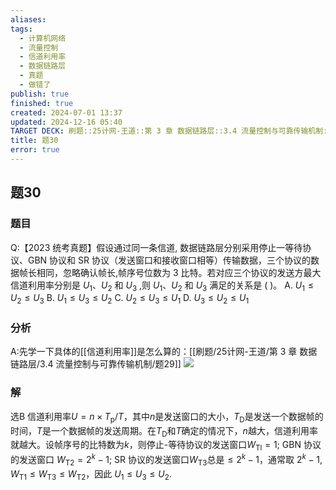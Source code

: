 ```yaml
---
aliases: 
tags:
  - 计算机网络
  - 流量控制
  - 信道利用率
  - 数据链路层
  - 真题
  - 做错了
publish: true
finished: true
created: 2024-07-01 13:37
updated: 2024-12-16 05:40
TARGET DECK: 刷题::25计网-王道::第 3 章 数据链路层::3.4 流量控制与可靠传输机制::题30
title: 题30
error: true
---
```

## 题30
### 题目
Q:【2023 统考真题】假设通过同一条信道, 数据链路层分别采用停止一等待协议、GBN 协议和 SR 协议（发送窗口和接收窗口相等）传输数据，三个协议的数据帧长相同，忽略确认帧长,帧序号位数为 3 比特。若对应三个协议的发送方最大信道利用率分别是 ${U}_{1}、{U}_{2}$ 和 ${U}_{3}$ ,则 ${U}_{1}、{U}_{2}$ 和 ${U}_{3}$ 满足的关系是 ( )。
A. ${U}_{1} \leq  {U}_{2} \leq  {U}_{3}$ B. ${U}_{1} \leq  {U}_{3} \leq  {U}_{2}$
C. ${U}_{2} \leq  {U}_{3} \leq  {U}_{1}$ D. ${U}_{3} \leq  {U}_{2} \leq  {U}_{1}$
### 分析
A:先学一下具体的[[信道利用率]]是怎么算的：[[刷题/25计网-王道/第 3 章 数据链路层/3.4 流量控制与可靠传输机制/题29]]
![](https://img.hwenyi.live/202407112232519.webp)
### 解
选B
信道利用率$U=n\times T_{\mathrm{p}}/T$，其中$n$是发送窗口的大小，$T_\mathrm{D}$是发送一个数据帧的时间，$T$是一个数据帧的发送周期。在$T_{\mathrm{D}}$和$T$确定的情况下，$n$越大，信道利用率就越大。设帧序号的比特数为$k$，则停止-等待协议的发送窗口$W_{\mathrm{Tl}}= 1;$ GBN 协议的发送窗口 $W_{\mathrm{T2}}=2^k-1;$ SR 协议的发送窗口$W_{\mathrm{T3}}$总是$\leqslant2^k-1$，通常取 $2^k-1,W_{\mathrm{T1}}\leqslant W_{\mathrm{T3}}\leqslant W_{\mathrm{T2}}$，因此 $U_1\leqslant U_3\leqslant U_2.$
<!--ID: 1720753325108-->
